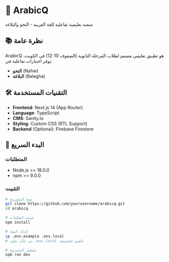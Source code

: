 # 🎯 ArabicQ

منصة تعليمية تفاعلية للغة العربية - النحو والبلاغة

## 📚 نظرة عامة

ArabicQ هو تطبيق تعليمي مصمم لطلاب المرحلة الثانوية (الصفوف 10-12) في الكويت، يوفر اختبارات تفاعلية في:
- **النحو** (Nahw)
- **البلاغة** (Balagha)

## 🛠️ التقنيات المستخدمة

- **Frontend**: Next.js 14 (App Router)
- **Language**: TypeScript
- **CMS**: Sanity.io
- **Styling**: Custom CSS (RTL Support)
- **Backend** (Optional): Firebase Firestore

## 🚀 البدء السريع

### المتطلبات
- Node.js >= 18.0.0
- npm >= 9.0.0

### التثبيت
```bash
# نسخ المشروع
git clone https://github.com/yourusername/arabicq.git
cd arabicq

# تثبيت المكتبات
npm install

# إعداد البيئة
cp .env.example .env.local
# ثم عدّل ملف .env.local بالقيم الصحيحة

# تشغيل المشروع
npm run dev